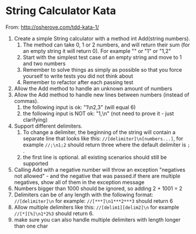 # String Calculator Kata

From: http://osherove.com/tdd-kata-1/ 

1. Create a simple String calculator with a method int Add(string numbers).
   1. The method can take 0, 1 or 2 numbers, and will return their sum (for an empty
      string it will return 0). For example "" or "1" or "1,2"
   2. Start with the simplest test case of an empty string and move to 1 and
      two numbers
   3. Remember to solve things as simply as possible so that you force yourself
      to write tests you did not think about
   4. Remember to refactor after each passing test
2. Allow the Add method to handle an unknown amount of numbers
3. Allow the Add method to handle new lines between numbers (instead of commas).
   1. the following input is ok:  "1\n2,3"  (will equal 6)
   2. the following input is NOT ok:  "1,\n" (not need to prove it - just
      clarifying)
4. Support different delimiters. 
   1. To change a delimiter, the beginning of the string will contain a
      separate line that looks like this: `//[delimiter]\n[numbers...]`, for
      example `//;\n1;2` should return three where the default delimiter is `;`
      .
   2. the first line is optional. all existing scenarios should still be
      supported
5. Calling Add with a negative number will throw an exception "negatives not
   allowed" - and the negative that was passed.if there are multiple negatives,
   show all of them in the exception message
6. Numbers bigger than 1000 should be ignored, so adding 2 + 1001  = 2
7. Delimiters can be of any length with the following format:  `//[delimiter]\n`
   for example: `//[***]\n1***2***3` should return 6
8. Allow multiple delimiters like this:  `//[delim1][delim2]\n` for example
   `//[*][%]\n1*2%3` should return 6.
9. make sure you can also handle multiple delimiters with length longer than one
   char


